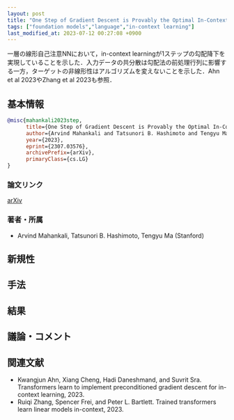 ```yaml
---
layout: post
title: "One Step of Gradient Descent is Provably the Optimal In-Context Learner with One Layer of Linear Self-Attention. (arXiv:2307.03576v1 [cs.LG])"
tags: ["foundation models","language","in-context learning"]
last_modified_at: 2023-07-12 00:27:08 +0900
---
```


一層の線形自己注意NNにおいて，in-context learningが1ステップの勾配降下を実現していることを示した．入力データの共分散は勾配法の前処理行列に影響する一方，ターゲットの非線形性はアルゴリズムを変えないことを示した．Ahn et al 2023やZhang et al 2023も参照．

## 基本情報

```bibtex
@misc{mahankali2023step,
      title={One Step of Gradient Descent is Provably the Optimal In-Context Learner with One Layer of Linear Self-Attention}, 
      author={Arvind Mahankali and Tatsunori B. Hashimoto and Tengyu Ma},
      year={2023},
      eprint={2307.03576},
      archivePrefix={arXiv},
      primaryClass={cs.LG}
}
```

### 論文リンク

[arXiv](https://arxiv.org/abs/2307.03576)

### 著者・所属

* Arvind Mahankali, Tatsunori B. Hashimoto, Tengyu Ma (Stanford)

## 新規性

## 手法

## 結果

## 議論・コメント

## 関連文献

* Kwangjun Ahn, Xiang Cheng, Hadi Daneshmand, and Suvrit Sra. Transformers learn to implement preconditioned gradient descent for in-context learning, 2023.
* Ruiqi Zhang, Spencer Frei, and Peter L. Bartlett. Trained transformers learn linear models in-context, 2023.
